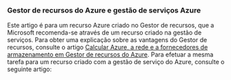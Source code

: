 ### <a name="azure-resource-manager-and-azure-service-management"></a>Gestor de recursos do Azure e gestão de serviços Azure
 
Este artigo é para um recurso Azure criado no Gestor de recursos, que a Microsoft recomenda-se através de um recurso criado na gestão de serviços. Para obter uma explicação sobre as vantagens do Gestor de recursos, consulte o artigo [Calcular Azure, a rede e a fornecedores de armazenamento em Gestor de recursos do Azure](../articles/virtual-machines/virtual-machines-windows-compare-deployment-models.md). Para efetuar a mesma tarefa para um recurso criado com a gestão de serviço do Azure, consulte o seguinte artigo:
